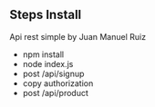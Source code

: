 ## Steps Install

Api rest simple by Juan Manuel Ruiz

- npm install
- node index.js
- post /api/signup
- copy authorization
- post /api/product
